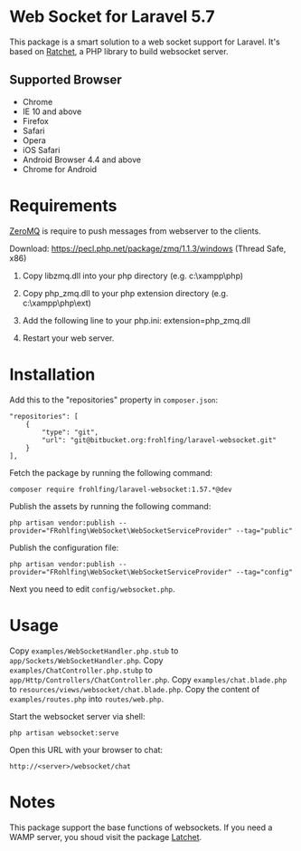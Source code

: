 # Web Socket for Laravel 5.7

This package is a smart solution to a web socket support for Laravel. It's based on [Ratchet](http://socketo.me/), a PHP library to build websocket server. 

## Supported Browser
- Chrome
- IE 10 and above
- Firefox
- Safari
- Opera
- iOS Safari
- Android Browser 4.4 and above
- Chrome for Android

# Requirements

[ZeroMQ](http://zeromq.org/bindings:php) is require to push messages from webserver to the clients.

Download:
	https://pecl.php.net/package/zmq/1.1.3/windows (Thread Safe, x86)

1) Copy libzmq.dll into your php directory (e.g. c:\xampp\php\)

2) Copy php_zmq.dll to your php extension directory (e.g. c:\xampp\php\ext\)

3) Add the following line to your php.ini:
	extension=php_zmq.dll

4) Restart your web server.

# Installation
    
Add this to the "repositories" property in `composer.json`:

    "repositories": [
        {
            "type": "git",
            "url": "git@bitbucket.org:frohlfing/laravel-websocket.git"
        }
    ],

Fetch the package by running the following command:

    composer require frohlfing/laravel-websocket:1.57.*@dev

Publish the assets by running the following command:

    php artisan vendor:publish --provider="FRohlfing\WebSocket\WebSocketServiceProvider" --tag="public"
	
Publish the configuration file:

    php artisan vendor:publish --provider="FRohlfing\WebSocket\WebSocketServiceProvider" --tag="config"
    
Next you need to edit `config/websocket.php`.   
  
# Usage

Copy `examples/WebSocketHandler.php.stub` to `app/Sockets/WebSocketHandler.php`.
Copy `examples/ChatController.php.stubp` to `app/Http/Controllers/ChatController.php`.
Copy `examples/chat.blade.php` to `resources/views/websocket/chat.blade.php`.
Copy the content of `examples/routes.php` into `routes/web.php`.
    
Start the websocket server via shell:

    php artisan websocket:serve
    
Open this URL with your browser to chat:

    http://<server>/websocket/chat

# Notes

This package support the base functions of websockets. If you need a WAMP server, you shoud visit the package [Latchet](https://github.com/sidneywidmer/Latchet).